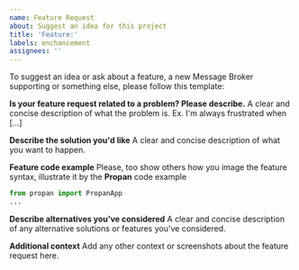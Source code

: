 ```yaml
---
name: Feature Request
about: Suggest an idea for this project
title: 'Feature:'
labels: enchancement
assignees: ''
---
```


To suggest an idea or ask about a feature, a new Message Broker supporting or something else, please follow this template:

**Is your feature request related to a problem? Please describe.**
A clear and concise description of what the problem is. Ex. I'm always frustrated when [...]

**Describe the solution you'd like**
A clear and concise description of what you want to happen.

**Feature code example**
Please, too show others how you image the feature syntax, illustrate it by the **Propan** code example

```python
from propan import PropanApp
...
```

**Describe alternatives you've considered**
A clear and concise description of any alternative solutions or features you've considered.

**Additional context**
Add any other context or screenshots about the feature request here.
